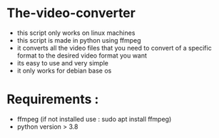 # The-video-converter
- this script only works on linux machines 
- this script is made in python using ffmpeg 
- it converts all the video files that you need to convert of a specific format to the desired video format you want
- its easy to use and very simple
- it only works for debian base os
# Requirements :
- ffmpeg (if not installed use : sudo apt install ffmpeg)
- python version > 3.8
